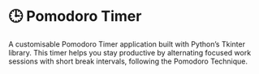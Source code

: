 # 🕒 Pomodoro Timer
A customisable Pomodoro Timer application built with Python’s Tkinter library.
This timer helps you stay productive by alternating focused work sessions with short break intervals, following the Pomodoro Technique.
